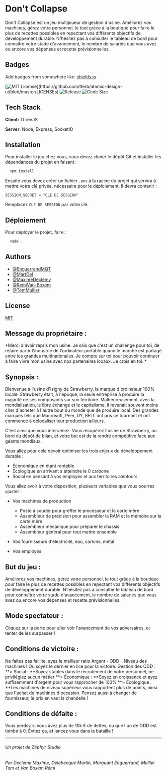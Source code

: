 
# Don't Collapse

Don't Collapse est un jeu multijoueur de gestion d'usine. Améliorez vos machines, gérez votre personnel, le tout grâce à la boutique pour faire le plus de recettes possibles en repectant vos différents objectifs de développement durable. N'hésitez pas à consulter le tableau de bord pour connaître votre stade d'avancement, le nombre de salariés que vous avez ou encore vos dépenses et recette prévisionnelles.





## Badges

Add badges from somewhere like: [shields.io](https://shields.io/)

[![MIT License](https://img.shields.io/apm/l/atomic-design-ui.svg?)](https://github.com/tterb/atomic-design-ui/blob/master/LICENSEs)
![Release](https://img.shields.io/github/v/release/Zephyr-Quest/DontCollapse)
![Code Size](https://img.shields.io/github/languages/code-size/Zephyr-Quest/DontCollapse)

## Tech Stack

**Client:** ThreeJS

**Server:** Node, Express, SocketIO


## Installation

Pour installer le jeu chez vous, vous devez cloner le dépôt Git et installer les dépendances du projet en faisant :

```bash
  npm install
```
    
Ensuite vous devez créer un fichier `.env` à la racine du projet qui servira à mettre votre clé privée, nécessaire pour le déploiement.
Il devra contenir :
```env
SESSION_SECRET = "CLE DE SESSION"
```
Remplacez `CLE DE SESSION` par votre clé.
## Déploiement
Pour déployer le projet, faire :

```bash
  node .
```


## Authors

- [@EnguerrandMQT](https://www.github.com/EnguerrandMQT)
- [@MartDel](https://www.github.com/MartDel)
- [@MaximeDeclemy](https://www.github.com/MaximeDeclemy)
- [@RemiVan-Boxem](https://www.github.com/RemiVan-Boxem)
- [@TomMullier](https://www.github.com/TomMullier)



## License

[MIT](https://choosealicense.com/licenses/mit/)


## Message du propriétaire :
*Merci d'avoir repris mon usine. Je sais que c'est un challenge pour toi, de refaire partir l'industrie de l'ordinateur portable quand le marché est partagé entre les grandes multinationales. Je compte sur toi pour pouvoir continuer à faire vivre mon usine avec nos partenaires locaux. Je crois en toi.
*
## Synopsis :

Bienvenue à l'usine d'Isigny de Strawberry, la marque d'ordinateur 100% locale. Strawberry était, à l'époque, la seule entreprise à produire la majorité de ses composants sur son territoire. Malheureusement, avec la mondialisation, le libre échange et le capitalisme, il revenait souvent moins cher d'acheter à l'autre bout du monde que de produire local. Des grandes marques tels que Macrosoft, Peer, DY, BELL ont pris ce tournant et ont commencé à délocaliser leur production ailleurs. 

C'est ainsi que vous intervenez. Vous récupérez l'usine de Strawberry, au bord du dépôt de bilan, et votre but est de la rendre compétitive face aux géants mondiaux.

Vous allez pour cela devoir optimiser les trois enjeux du développement durable :

- Économique en étant rentable
- Écologique en arrivant a atteindre le 0 carbone
- Social en pensant à vos employés et aux territoires alentours.

Vous allez avoir à votre disposition, plusieurs variables que vous pourrez ajuster :

- Vos machines de production
    + Poste à souder pour greffer le processeur et la carte mère
    + Assembleur de précision pour assembler la RAM et la mémoire sur la carte mère
    + Assembleur mécanique pour préparer le chassis
    + Assembleur général pour tout mettre ensemble

- Vos fournisseurs d'électricité, eau, cartons, métal
- Vos employés

## But du jeu :

Améliorez vos machines, gérez votre personnel, le tout grâce à la boutique pour faire le plus de recettes possibles en repectant vos différents objectifs de développement durable. N'hésitez pas à consulter le tableau de bord pour connaître votre stade d'avancement, le nombre de salariés que vous avez ou encore vos dépenses et recette prévisionnelles.

## Mode spectateur :
Cliquez sur la porte pour aller voir l'avancement de vos adversaires, et tenter de les surpasser !

## Conditions de victoire :
Ne faites pas faillite, ayez le meilleur ratio Argent - ODD - Niveau des machines ! Ou soyez le dernier en lice pour la victoire. Gestion des ODD : 
**> Social : **Soyez stables dans le recrutement de votre personnel, ne privilégiez aucun métier
**> Économique : **Soyez en croissance et ayez suffisemment d'argent pour vous rapprocher de 100%
**> Écologique : **Les machines de niveau supérieur vous rapportent plus de points, ainsi que l'achat de machines d'occasion. Pensez aussi à changer de fournisseur, le prix en vaut la chandelle !

## Conditions de défaite :
Vous perdez si vous avez plus de 10k € de dettes, ou que l'un de ODD est tombé à 0. Évitez ça, et lancez vous dans la bataille !


----------
###### Un projet de Zéphyr Studio
###### Par Declemy Maxime, Delebecque Martin, Marquant Enguerrand, Mullier Tom et Van Boxem Rémi

